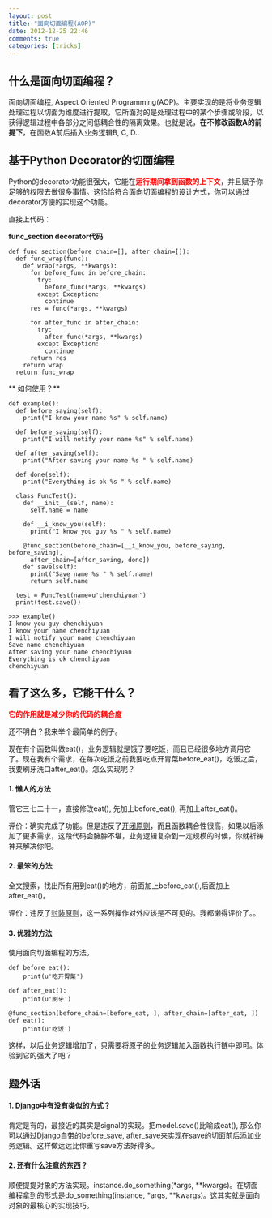 ```yaml
---
layout: post
title: "面向切面编程(AOP)"
date: 2012-12-25 22:46
comments: true
categories: [tricks] 
---
```


## 什么是面向切面编程？
面向切面编程, Aspect Oriented Programming(AOP)。主要实现的是将业务逻辑处理过程以切面为维度进行提取，它所面对的是处理过程中的某个步骤或阶段，以获得逻辑过程中各部分之间低耦合性的隔离效果。也就是说，**在不修改函数A的前提下**，在函数A前后插入业务逻辑B, C, D..
<!--more-->


## 基于Python Decorator的切面编程
Python的decorator功能很强大，它能在<font color="red">**运行期间拿到函数的上下文**</font>，并且赋予你足够的权限去做很多事情。这恰恰符合面向切面编程的设计方式，你可以通过decorator方便的实现这个功能。


直接上代码：



**func_section decorator代码**
```
def func_section(before_chain=[], after_chain=[]):
  def func_wrap(func):
    def wrap(*args, **kwargs):
      for before_func in before_chain:
        try:
          before_func(*args, **kwargs)
        except Exception:
          continue
      res = func(*args, **kwargs)

      for after_func in after_chain:
        try:
          after_func(*args, **kwargs)
        except Exception:
          continue
      return res
    return wrap
  return func_wrap
```
** 如何使用？**
```
def example():
  def before_saying(self):
    print("I know your name %s" % self.name)

  def before_saving(self):
    print("I will notify your name %s" % self.name)

  def after_saving(self):
    print("After saving your name %s " % self.name)

  def done(self):
    print("Everything is ok %s " % self.name)

  class FuncTest():
    def __init__(self, name):
      self.name = name

    def __i_know_you(self):
      print("I know you guy %s " % self.name)

    @func_section(before_chain=[__i_know_you, before_saying, before_saving],
      after_chain=[after_saving, done])
    def save(self):
      print("Save name %s " % self.name)
      return self.name

  test = FuncTest(name=u'chenchiyuan')
  print(test.save())

>>> example()
I know you guy chenchiyuan 
I know your name chenchiyuan
I will notify your name chenchiyuan
Save name chenchiyuan 
After saving your name chenchiyuan 
Everything is ok chenchiyuan 
chenchiyuan
```

## 看了这么多，它能干什么？
<font color="red">**它的作用就是减少你的代码的耦合度**</font>


还不明白？我来举个最简单的例子。


现在有个函数叫做eat()，业务逻辑就是饿了要吃饭，而且已经很多地方调用它了。现在我有个需求，在每次吃饭之前我要吃点开胃菜before_eat()，吃饭之后，我要刷牙洗口after_eat()。怎么实现呢？


#### 1. 懒人的方法
管它三七二十一，直接修改eat(), 先加上before_eat(), 再加上after_eat()。


评价：确实完成了功能。但是违反了[开闭原则](http://baike.baidu.com/view/866233.htm)，而且函数耦合性很高，如果以后添加了更多需求，这段代码会臃肿不堪，业务逻辑复杂到一定规模的时候，你就祈祷神来解决你吧。


#### 2. 最笨的方法
全文搜索，找出所有用到eat()的地方，前面加上before_eat(),后面加上after_eat()。


评价：违反了[封装原则](http://baike.baidu.com/view/154910.htm#2)，这一系列操作对外应该是不可见的。我都懒得评价了。。


#### 3. 优雅的方法
使用面向切面编程的方法。
```
def before_eat():
    print(u'吃开胃菜')

def after_eat():
    print(u'刷牙')

@func_section(before_chain=[before_eat, ], after_chain=[after_eat, ])
def eat():
    print(u'吃饭')
```
这样，以后业务逻辑增加了，只需要将原子的业务逻辑加入函数执行链中即可。体验到它的强大了吧？



## 题外话
#### 1. Django中有没有类似的方式？
肯定是有的，最接近的其实是signal的实现。把model.save()比喻成eat(), 那么你可以通过Django自带的before_save, after_save来实现在save的切面前后添加业务逻辑。这样做远远比你重写save方法好得多。


#### 2. 还有什么注意的东西？
顺便提提对象的方法实现。instance.do_something(*args, **kwargs)。在切面编程拿到的形式是do_something(instance, *args, **kwargs)。这其实就是面向对象的最核心的实现技巧。




